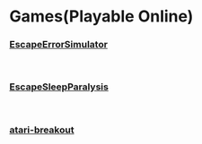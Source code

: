 # Games(Playable Online)
### [EscapeErrorSimulator](theyx144.gihtub.io/EscapeErrorSimulator)

<br>

### [EscapeSleepParalysis](theyx144.github.io/EscapeSleepParalysis)

<br>

### [atari-breakout](theyx144.github.io/atari-breakout)

<br>

